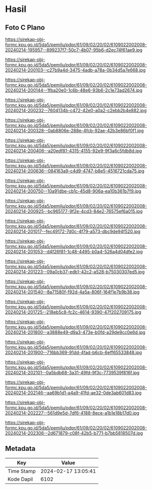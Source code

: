 # Hasil

## Foto C Plano

https://sirekap-obj-formc.kpu.go.id/5da5/pemilu/pdpr/61/09/02/20/02/6109022002008-20240214-195957--899237f7-50c7-4b07-95b6-d2ec74f61ae9.jpg

https://sirekap-obj-formc.kpu.go.id/5da5/pemilu/pdpr/61/09/02/20/02/6109022002008-20240214-200103--c27b9a4d-3475-4adb-a78a-0b34d5a7e668.jpg

https://sirekap-obj-formc.kpu.go.id/5da5/pemilu/pdpr/61/09/02/20/02/6109022002008-20240214-200144--1fba20e0-1c6b-48e6-93b6-2c1e73ad2674.jpg

https://sirekap-obj-formc.kpu.go.id/5da5/pemilu/pdpr/61/09/02/20/02/6109022002008-20240214-200232--7604134b-c472-42e0-a0a2-c2ebb2b4e882.jpg

https://sirekap-obj-formc.kpu.go.id/5da5/pemilu/pdpr/61/09/02/20/02/6109022002008-20240214-200328--0ab8806e-288e-4fcb-92ae-42b3e86bf0f1.jpg

https://sirekap-obj-formc.kpu.go.id/5da5/pemilu/pdpr/61/09/02/20/02/6109022002008-20240214-200406--a20edf81-4315-4155-92e9-9f3a6c5fdb8d.jpg

https://sirekap-obj-formc.kpu.go.id/5da5/pemilu/pdpr/61/09/02/20/02/6109022002008-20240214-200636--084163a9-c4d9-4747-b8e5-4516721cda75.jpg

https://sirekap-obj-formc.kpu.go.id/5da5/pemilu/pdpr/61/09/02/20/02/6109022002008-20240214-200750--10a91dbe-cb1c-45d8-906a-ea10b361b7f9.jpg

https://sirekap-obj-formc.kpu.go.id/5da5/pemilu/pdpr/61/09/02/20/02/6109022002008-20240214-200925--bc965177-9f2e-4cd3-84e2-76575ef6a015.jpg

https://sirekap-obj-formc.kpu.go.id/5da5/pemilu/pdpr/61/09/02/20/02/6109022002008-20240214-201017--fec49172-7d0c-4f79-a573-dbc9de94f520.jpg

https://sirekap-obj-formc.kpu.go.id/5da5/pemilu/pdpr/61/09/02/20/02/6109022002008-20240214-201053--d4f26f81-1c48-4495-b0a4-526a4d04dfe2.jpg

https://sirekap-obj-formc.kpu.go.id/5da5/pemilu/pdpr/61/09/02/20/02/6109022002008-20240214-201223--09a0cb37-edb1-42c2-a528-b75030307ed5.jpg

https://sirekap-obj-formc.kpu.go.id/5da5/pemilu/pdpr/61/09/02/20/02/6109022002008-20240214-201540--8a71580f-f92d-4a5a-806f-164f1e7b9b38.jpg

https://sirekap-obj-formc.kpu.go.id/5da5/pemilu/pdpr/61/09/02/20/02/6109022002008-20240214-201725--218eb5c8-fc2c-4614-9390-47f202709175.jpg

https://sirekap-obj-formc.kpu.go.id/5da5/pemilu/pdpr/61/09/02/20/02/6109022002008-20240214-201800--a3888e49-d9a3-473e-b0fd-a29de9cc0e6d.jpg

https://sirekap-obj-formc.kpu.go.id/5da5/pemilu/pdpr/61/09/02/20/02/6109022002008-20240214-201900--716bb369-91dd-4fad-b6cb-6eff65533848.jpg

https://sirekap-obj-formc.kpu.go.id/5da5/pemilu/pdpr/61/09/02/20/02/6109022002008-20240214-202101--0a5bdb68-3a31-49fd-9f3c-7739539f816f.jpg

https://sirekap-obj-formc.kpu.go.id/5da5/pemilu/pdpr/61/09/02/20/02/6109022002008-20240214-202146--aa69b1d1-a4a9-41fd-ae32-0de3ab601d83.jpg

https://sirekap-obj-formc.kpu.go.id/5da5/pemilu/pdpr/61/09/02/20/02/6109022002008-20240214-202227--561d9e5d-7df6-4188-8ece-a1b1e18b17d0.jpg

https://sirekap-obj-formc.kpu.go.id/5da5/pemilu/pdpr/61/09/02/20/02/6109022002008-20240214-202306--2d671879-c08f-42b5-b771-b7bb5818507d.jpg


## Metadata

| Key        | Value               |
| ---------- | ------------------- |
| Time Stamp | 2024-02-17 13:05:41 |
| Kode Dapil | 6102                |



